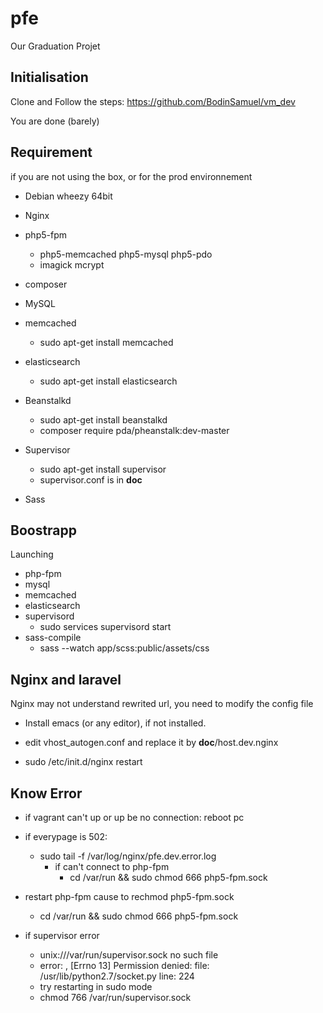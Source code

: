pfe
===

Our Graduation Projet


Initialisation
--------------
Clone and Follow the steps: https://github.com/BodinSamuel/vm_dev

You are done (barely)

Requirement
-----------
if you are not using the box, or for the prod environnement

* Debian wheezy 64bit

* Nginx

* php5-fpm
  * php5-memcached php5-mysql php5-pdo
  * imagick mcrypt

* composer

* MySQL

* memcached
  * sudo apt-get install memcached

* elasticsearch
  * sudo apt-get install elasticsearch

* Beanstalkd
  * sudo apt-get install beanstalkd
  * composer require pda/pheanstalk:dev-master

* Supervisor
  * sudo apt-get install supervisor
  * supervisor.conf is in __doc__

* Sass

Boostrapp
---------
Launching
 * php-fpm
 * mysql
 * memcached
 * elasticsearch
 * supervisord
   * sudo services supervisord start
 * sass-compile
   * sass --watch app/scss:public/assets/css


Nginx and laravel
-----------------
Nginx may not understand rewrited url, you need to modify the config file

 * Install emacs (or any editor), if not installed.

 * edit vhost_autogen.conf and replace it by __doc__/host.dev.nginx

 * sudo /etc/init.d/nginx restart



Know Error
-----

- if vagrant can't up or up be no connection: reboot pc

- if everypage is 502:
    - sudo tail -f /var/log/nginx/pfe.dev.error.log
        - if can't connect to php-fpm
            - cd /var/run && sudo chmod 666 php5-fpm.sock

- restart php-fpm cause to rechmod php5-fpm.sock
  - cd /var/run && sudo chmod 666 php5-fpm.sock

- if supervisor error
  - unix:///var/run/supervisor.sock no such file
  - error: , [Errno 13] Permission denied: file: /usr/lib/python2.7/socket.py line: 224
   - try restarting in sudo mode
   - chmod 766 /var/run/supervisor.sock
